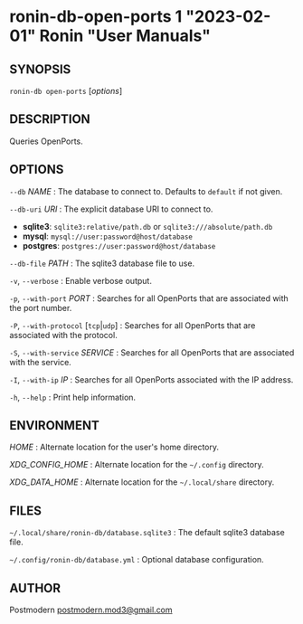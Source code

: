 # ronin-db-open-ports 1 "2023-02-01" Ronin "User Manuals"

## SYNOPSIS

`ronin-db open-ports` [*options*]

## DESCRIPTION

Queries OpenPorts.

## OPTIONS

`--db` *NAME*
: The database to connect to. Defaults to `default` if not given.

`--db-uri` *URI*
: The explicit database URI to connect to.

  * **sqlite3**: `sqlite3:relative/path.db` or `sqlite3:///absolute/path.db`
  * **mysql**: `mysql://user:password@host/database`
  * **postgres**: `postgres://user:password@host/database`

`--db-file` *PATH*
: The sqlite3 database file to use.

`-v`, `--verbose`
: Enable verbose output.

`-p`, `--with-port` *PORT*
: Searches for all OpenPorts that are associated with the port number.

`-P`, `--with-protocol` [`tcp`\|`udp`]
: Searches for all OpenPorts that are associated with the protocol.

`-S`, `--with-service` *SERVICE*
: Searches for all OpenPorts that are associated with the service.

`-I`, `--with-ip` *IP*
: Searches for all OpenPorts associated with the IP address.

`-h`, `--help`
: Print help information.

## ENVIRONMENT

*HOME*
: Alternate location for the user's home directory.

*XDG_CONFIG_HOME*
: Alternate location for the `~/.config` directory.

*XDG_DATA_HOME*
: Alternate location for the `~/.local/share` directory.

## FILES

`~/.local/share/ronin-db/database.sqlite3`
: The default sqlite3 database file.

`~/.config/ronin-db/database.yml`
: Optional database configuration.

## AUTHOR

Postmodern <postmodern.mod3@gmail.com>

